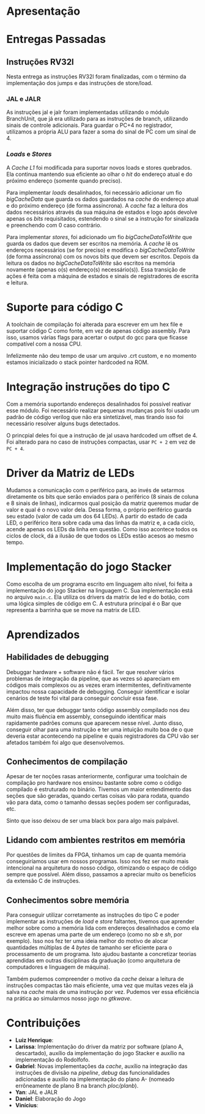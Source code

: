 # Apresentação

# Entregas Passadas

## Instruções RV32I

Nesta entrega as instruções RV32I foram finalizadas, com o término da implementação dos jumps e das instruções de store/load.

### JAL e JALR

As instruções jal e jalr foram implementadas utilizando o módulo BranchUnit, que já era utilizado para as instruções de branch, utilizando sinais de controle adicionais. Para guardar o PC+4 no registrador, utilizamos a própria ALU para fazer a soma do sinal de PC com um sinal de 4.

### _Loads_ e _Stores_

A _Cache L1_ foi modificada para suportar novos loads e stores quebrados. Ela continua mantendo sua eficiente ao olhar o _hit_ do endereço atual e do próximo endereço (somente quando preciso).

Para implementar _loads_ desalinhados, foi necessário adicionar um fio _bigCacheData_ que guarda os dados guardados na _cache_ do endereço atual e do próximo endereço (de forma assíncrona). A _cache_ faz a leitura dos dados necessários através da sua máquina de estados e logo após devolve apenas os _bits_ requisitados, estendendo o sinal se a instrução for sinalizada e preenchendo com 0 caso contrário.

Para implementar _stores_, foi adicionado um fio _bigCacheDataToWrite_ que guarda os dados que devem ser escritos na memória. A _cache_ lê os endereços necessários (se for preciso) e modifica o _bigCacheDataToWrite_ (de forma assíncrona) com os novos bits que devem ser escritos. Depois da leitura os dados no _bigCacheDataToWrite_ são escritos na memória novamente (apenas o(s) endereço(s) necessário(s)). Essa transição de ações é feita com a máquina de estados e sinais de registradores de escrita e leitura.

# Suporte para código C

A toolchain de compilação foi alterada para escrever em um hex file e suportar
código C como fonte, em vez de apenas código assembly. Para isso, usamos várias
flags para acertar o output do gcc para que ficasse compatível com a nossa CPU.

Infelizmente não deu tempo de usar um arquivo .crt custom, e no momento estamos
inicializado o stack pointer hardcoded na ROM.

# Integração instruções do tipo C

Com a memória suportando endereços desalinhados foi possível reativar esse módulo.
Foi necessário realizar pequenas mudanças pois foi usado um padrão de código
verilog que não era sintetizável, mas tirando isso foi necessário resolver alguns
bugs detectados.

O princpial deles foi que a instrução de jal usava hardcoded um offset de 4. Foi
alterado para no caso de instruções compactas, usar `PC + 2` em vez de `PC + 4`.

# Driver da Matriz de LEDs

Mudamos a comunicação com o periférico para, ao invés de setarmos diretamente os bits
que serão enviados para o periférico (8 sinais de coluna e 8 sinais de linhas), indicarmos
qual posição da matriz queremos mudar de valor e qual é o novo valor dela. Dessa forma, o
próprio periférico guarda seu estado (valor de cada um dos 64 LEDs).
A partir do estado de cada LED, o periférico itera sobre cada uma das linhas da matriz e,
a cada ciclo, acende apenas os LEDs da linha em questão. Como isso acontece todos os ciclos
de clock, dá a ilusão de que todos os LEDs estão acesos ao mesmo tempo.

# Implementação do jogo Stacker

Como escolha de um programa escrito em linguagem alto nível, foi feita a implementação
do jogo Stacker na linguagem C. Sua implementação está no arquivo `main.c`.
Ela utiliza os drivers da matrix de led e do botão, com uma lógica simples de código em C.
A estrutura principal é o Bar que representa a barrinha que se move na matrix de LED.

# Aprendizados

## Habilidades de debugging

Debuggar hardware + software não é fácil. Ter que resolver vários problemas de
integração da pipeline, que as vezes só apareciam em códigos mais complexos ou
as vezes eram intermitentes, definitivamente impactou nossa capacidade de
debugging. Conseguir identificar e isolar cenários de teste foi vital para
conseguir concluir essa fase.

Além disso, ter que debuggar tanto código assembly compilado nos deu muito mais
fluência em assembly, conseguindo identificar mais rapidamente padrões comuns
que aparecem nesse nível. Junto disso, conseguir olhar para uma instrução e ter
uma intuição muito boa de o que deveria estar acontecendo na pipeline e quais
registradores da CPU vão ser afetados também foi algo que desenvolvemos.

## Conhecimentos de compilação

Apesar de ter noções rasas anteriormente, configurar uma toolchain de compilação
pro hardware nos ensinou bastante sobre como o código compilado é estruturado no
binário. Tivemos um maior entendimento das seções que são geradas, quando certas
coisas vão para rodata, quando vão para data, como o tamanho dessas seções podem
ser configuradas, etc.

Sinto que isso deixou de ser uma black box para algo mais palpável.

## Lidando com ambientes restritos em memória

Por questões de limites da FPGA, tínhamos um cap de quanta memória conseguiríamos
usar em nossos programas. Isso nos fez ser muito mais intencional na arquitetura
do nosso código, otimizando o espaço de código sempre que possível. Além disso,
passamos a apreciar muito os benefícios da extensão C de instruções.

## Conhecimentos sobre memória

Para conseguir utilizar corretamente as instruções do tipo C e poder implementar as instruções de _load_ e _store_ faltantes, tivemos que aprender melhor sobre como a memória lida com endereços desalinhados e como ela escreve em apenas uma parte de um endereço (como no _sb_ e _sh_, por exemplo). Isso nos fez ter uma ideia melhor do motivo de alocar quantidades múltiplas de 4 _bytes_ de tamanho ser eficiente para o processamento de um programa. Isto ajudou bastante a concretizar teorias aprendidas em outras disciplinas da graduação (como arquitetura de computadores e linguagem de máquina).

Também pudemos compreender o motivo da _cache_ deixar a leitura de instruções compactas tão mais eficiente, uma vez que muitas vezes ela já salva na _cache_ mais de uma instrução por vez. Pudemos ver essa eficiência na prática ao simularmos nosso jogo no _gtkwave_.

# Contribuições

- **Luiz Henrique**:
- **Larissa**: Implementação do driver da matriz por software (plano A, descartado), auxílio da implementação do jogo Stacker e auxílio na implementação do Rodolfofo.
- **Gabriel**: Novas implementações da _cache_, auxílio na integração das instruções de divisão na _pipeline_, _debug_ das funcionalidades adicionadas e auxílio na implementação do plano A- (nomeado errôneamente de plano B na branch _ploc/planb_).
- **Yan**: JAL e JALR
- **Daniel**: Elaboração do Jogo
- **Vinícius**:
